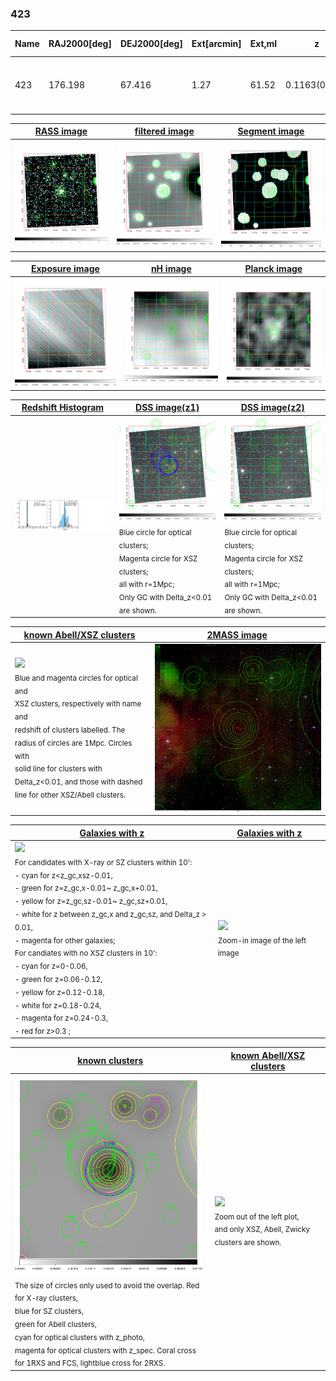 <div STYLE="page-break-after: always;"></div>

### 423

|Name|RAJ2000[deg]|DEJ2000[deg] |Ext[arcmin]| Ext,ml | z | z_src| C|GC(XSZ,Delta_z<0.01)| GC(OPT,Delta_z<0.01)|GC| R_sig[arcmin] | R500[arcmin] | R500[Mpc]| CRsig[c/s] | CR500[c/s] |L500[1E44 erg/s]|F500[1E-12 erg/s/cm^2]| M500[1E14 Msun]|Tx[keV]|Cnt_sig|Beta|Rc[arcmin]|Comment|Alias|
|---|---|---|---|---|---|------|---|--------|---------|----------|---|---|---|---|---|---|---|---|---|---|---|---|---|---|
|423| 176.198| 67.416| 1.27| 61.52| 0.1163(0.005)| z1, z_xsz| B| F20, MCXC, Tar, XB| A, C, N, RM, W| A, C, F20, MCXC, N, Tar, W, XB| 14.650| 8.096| 1.023| 0.318(0.030)| 0.296(0.028)| 2.082(0.109)| 5.941(0.312)| 3.40(0.09)| 4.73(0.08)| 187.0| 0.669(-0.069+0.099)| 2.388(-0.543+0.689)| -| k071|

|[RASS image](../image/423/423_img.pdf)|[filtered image](../image/423/423_fil.pdf)|[Segment image](../image/423/423_seg.pdf)|
|-------------------|--------------------|-------------------|
| <img src="../image/423/423_img.png" width="300">  | <img src="../image/423/423_fil.png" width="300">   | <img src="../image/423/423_seg.png" width="300">  |

|[Exposure image](../image/423/423_mex.pdf)| [nH image](../image/423/423_nh.pdf)| [Planck image](../image/423/423_p.pdf)|
|-------------------|--------------------|-------------------|
|<img src="../image/423/423_mex.png" width="300">   | <img src="../image/423/423_nh.png" width="300">    | <img src="../image/423/423_p.png" width="300"> |

|[Redshift Histogram](../image/423/423_zg.pdf) | [DSS image(z1)](../image/423/423_dss_z1.pdf)      |  [DSS image(z2)](../image/423/423_dss_z2.pdf)    |
|-------------------|--------------------|-------------------|
|<img src="../image/423/423_zg.png" width="300"> |<img src="../image/423/423_dss_z1.png" width="300"> <sub><br>Blue circle for optical clusters; <br>Magenta circle for XSZ clusters; <br>all with r=1Mpc; <br>Only GC with Delta_z<0.01 are shown. </sub>| <img src="../image/423/423_dss_z2.png" width="300"><sub><br>Blue circle for optical clusters; <br>Magenta circle for XSZ clusters; <br>all with r=1Mpc; <br>Only GC with Delta_z<0.01 are shown. </sub> |

|[known Abell/XSZ clusters](../image/423/423_m.pdf) | [2MASS image](../image/423/423_2mass.pdf)      |
|-------------------|-------------------|
|<img src=../image/423/423_m.png width="300"> <br><sub>Blue and magenta circles for optical and <br>XSZ clusters, respectively with name and <br>redshift of clusters labelled. The <br>radius of circles are 1Mpc. Circles with <br>solid line for clusters with <br>Delta_z<0.01, and those with dashed <br>line for other XSZ/Abell clusters.        </sub>|<img src="../image/423/423_2mass.png" width="300">  |

|[Galaxies with z](../image/423/423_opt_ned.pdf) |[Galaxies with z](../image/423/423_opt_ned_zoom.pdf) |
|-------------------|-------------------|
| <img src=../image/423/423_opt_ned.png width="300"> <br><sub> For candidates with X-ray or SZ clusters within 10': <br> - cyan for z<z_gc,xsz-0.01, <br> - green for z=z_gc,x-0.01~ z_gc,x+0.01, <br> - yellow for z=z_gc,sz-0.01~ z_gc,sz+0.01, <br> - white for z between z_gc,x and z_gc,sz, and Delta_z > 0.01, <br> - magenta for other galaxies; <br>For candiates with no XSZ clusters in 10': <br> - cyan for z=0-0.06, <br> - green for z=0.06-0.12, <br> - yellow for z=0.12-0.18, <br> - white for z=0.18-0.24, <br> - magenta for z=0.24-0.3, <br> - red for z>0.3 ;  </sub>|<img src=../image/423/423_opt_ned_zoom.png width="300">  <br><sub> Zoom-in image of the left image</sub>|

|[known clusters](../image/423/423_gc.pdf) |[known Abell/XSZ clusters](../image/423/423_gc_large.pdf) |
|-------------------|-------------------|
| <img src=../image/423/423_gc.png width="300"> <br><sub> The size of circles only used to avoid the overlap. Red for X-ray clusters, <br> blue for SZ clusters, <br> green for Abell clusters, <br> cyan for optical clusters with z_photo, <br> magenta for optical clusters with z_spec. Coral cross for 1RXS and FCS, lightblue cross for 2RXS. </sub>|<img src=../image/423/423_gc_large.png width="300"> <br><sub> Zoom out of the left plot, <br> and only XSZ, Abell, Zwicky clusters are shown. </sub> |



